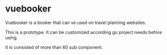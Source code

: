 # vuebooker

Vuebooker is a booker that can ve used on travel planning websites.

This is a prototype. It can be customized according go project needs before using.

It is consisted of more than 60 sub component.
